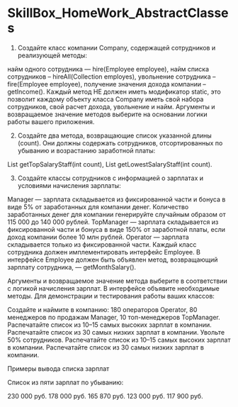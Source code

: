 # SkillBox_HomeWork_AbstractClasses
1. Создайте класс компании Company, содержащей сотрудников и реализующей методы:

найм одного сотрудника — hire(Employee employee),
найм списка сотрудников – hireAll(Collection<Employee> employes),
увольнение сотрудника – fire(Employee employee),
получение значения дохода компании – getIncome().
Каждый метод НЕ должен иметь модификатор static, это позволит каждому объекту класса Company иметь свой набора сотрудников, свой расчет дохода, увольнение и найм. Аргументы и возвращаемое значение методов выберите на основании логики работы вашего приложения.


2. Создайте два метода, возвращающие список указанной длины (count). Они должны содержать сотрудников, отсортированных по убыванию и возрастанию заработной платы:

List<Employee> getTopSalaryStaff(int count),
List<Employee> getLowestSalaryStaff(int count).

3. Создайте классы сотрудников с информацией о зарплатах и условиями начисления зарплаты:

Manager — зарплата складывается из фиксированной части и бонуса в виде 5% от заработанных для компании денег. Количество заработанных денег для компании генерируйте случайным образом от 115 000 до 140 000 рублей.
TopManager — зарплата складывается из фиксированной части и бонуса в виде 150% от заработной платы, если доход компании более 10 млн рублей.
Operator — зарплата складывается только из фиксированной части.
Каждый класс сотрудника должен имплементировать интерфейс Employee. В интерфейсе Employee должен быть объявлен метод, возвращающий зарплату сотрудника, — getMonthSalary().

Аргументы и возвращаемое значение метода выберите в соответствии с логикой начисления зарплат. В интерфейсе объявите необходимые методы.
Для демонстрации и тестирования работы ваших классов:

Создайте и наймите в компанию: 180 операторов Operator, 80 менеджеров по продажам Manager, 10 топ-менеджеров TopManager.
Распечатайте список из 10–15 самых высоких зарплат в компании.
Распечатайте список из 30 самых низких зарплат в компании.
Увольте 50% сотрудников.
Распечатайте список из 10–15 самых высоких зарплат в компании.
Распечатайте список из 30 самых низких зарплат в компании.


Примеры вывода списка зарплат

Список из пяти зарплат по убыванию:

230 000 руб.
178 000 руб.
165 870 руб.
123 000 руб.
117 900 руб.
